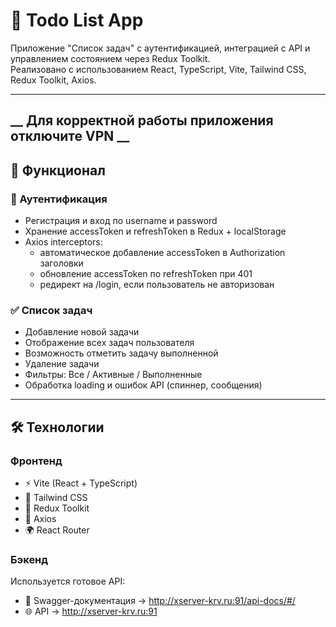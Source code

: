 # 📌 Todo List App

Приложение "Список задач" с аутентификацией, интеграцией с API и управлением состоянием через Redux Toolkit.  
Реализовано с использованием React, TypeScript, Vite, Tailwind CSS, Redux Toolkit, Axios.

---
__ Для корректной работы приложения отключите VPN __
---
## 🚀 Функционал

### 🔑 Аутентификация
- Регистрация и вход по username и password
- Хранение accessToken и refreshToken в Redux + localStorage
- Axios interceptors:
  - автоматическое добавление accessToken в Authorization заголовки
  - обновление accessToken по refreshToken при 401
  - редирект на /login, если пользователь не авторизован

### ✅ Список задач
- Добавление новой задачи
- Отображение всех задач пользователя
- Возможность отметить задачу выполненной
- Удаление задачи
- Фильтры: Все / Активные / Выполненные
- Обработка loading и ошибок API (спиннер, сообщения)

---

## 🛠️ Технологии

### Фронтенд
- ⚡ Vite (React + TypeScript)
- 🎨 Tailwind CSS
- 🔄 Redux Toolkit
- 📡 Axios
- 🌍 React Router

### Бэкенд
Используется готовое API:  
- 📄 Swagger-документация → http://xserver-krv.ru:91/api-docs/#/  
- 🌐 API → http://xserver-krv.ru:91
